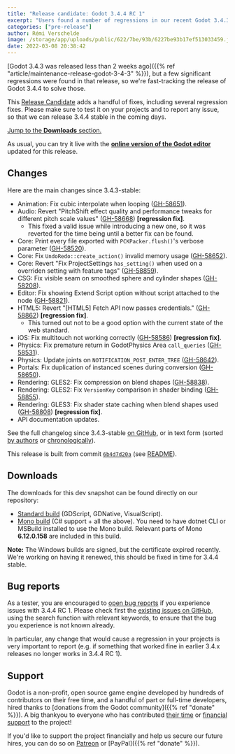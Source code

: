 ```yaml
---
title: "Release candidate: Godot 3.4.4 RC 1"
excerpt: "Users found a number of regressions in our recent Godot 3.4.3 release, so we're fast-tracking the development of Godot 3.4.4 to fix them."
categories: ["pre-release"]
author: Rémi Verschelde
image: /storage/app/uploads/public/622/7be/93b/6227be93b17ef513033459.jpg
date: 2022-03-08 20:38:42
---
```


[Godot 3.4.3 was released less than 2 weeks ago]({{% ref "article/maintenance-release-godot-3-4-3" %}}), but a few significant regressions were found in that release, so we're fast-tracking the release of Godot 3.4.4 to solve those.

This [Release Candidate](https://en.wikipedia.org/wiki/Software_release_life_cycle#Release_candidate) adds a handful of fixes, including several regression fixes. Please make sure to test it on your projects and to report any issue, so that we can release 3.4.4 stable in the coming days.

[Jump to the **Downloads** section.](#downloads)

As usual, you can try it live with the [**online version of the Godot editor**](https://editor.godotengine.org/releases/3.4.4.rc1/) updated for this release.

## Changes

Here are the main changes since 3.4.3-stable:

- Animation: Fix cubic interpolate when looping ([GH-58651](https://github.com/godotengine/godot/pull/58651)).
- Audio: Revert "PitchShift effect quality and performance tweaks for different pitch scale values" ([GH-58668](https://github.com/godotengine/godot/pull/58668)) **[regression fix]**.
  * This fixed a valid issue while introducing a new one, so it was reverted for the time being until a better fix can be found.
- Core: Print every file exported with `PCKPacker.flush()`'s verbose parameter ([GH-58520](https://github.com/godotengine/godot/pull/58520)).
- Core: Fix `UndoRedo::create_action()` invalid memory usage ([GH-58652](https://github.com/godotengine/godot/pull/58652)).
- Core: Revert "Fix ProjectSettings `has_setting()` when used on a overriden setting with feature tags" ([GH-58859](https://github.com/godotengine/godot/pull/58859)).
- CSG: Fix visible seam on smoothed sphere and cylinder shapes ([GH-58208](https://github.com/godotengine/godot/pull/58208)).
- Editor: Fix showing Extend Script option without script attached to the node ([GH-58821](https://github.com/godotengine/godot/pull/58821)).
- HTML5: Revert "[HTML5] Fetch API now passes credentials." ([GH-58862](https://github.com/godotengine/godot/pull/58862)) **[regression fix]**.
  * This turned out not to be a good option with the current state of the web standard.
- iOS: Fix multitouch not working correctly ([GH-58586](https://github.com/godotengine/godot/pull/58586)) **[regression fix]**.
- Physics: Fix premature return in GodotPhysics Area `call_queries` ([GH-58531](https://github.com/godotengine/godot/pull/58531)).
- Physics: Update joints on `NOTIFICATION_POST_ENTER_TREE` ([GH-58642](https://github.com/godotengine/godot/pull/58642)).
- Portals: Fix duplication of instanced scenes during conversion ([GH-58650](https://github.com/godotengine/godot/pull/58650)).
- Rendering: GLES2: Fix compression on blend shapes ([GH-58838](https://github.com/godotengine/godot/pull/58838)).
- Rendering: GLES2: Fix `VersionKey` comparison in shader binding ([GH-58855](https://github.com/godotengine/godot/pull/58855)).
- Rendering: GLES3: Fix shader state caching when blend shapes used ([GH-58808](https://github.com/godotengine/godot/pull/58808)) **[regression fix]**.
- API documentation updates.

See the full changelog since 3.4.3-stable [on GitHub](https://github.com/godotengine/godot/compare/3.4.3-stable...6b4d7d20a48ddcc5bf457df38053086ab6041c9f), or in text form (sorted [by authors](https://downloads.tuxfamily.org/godotengine/3.4.4/rc1/Godot_v3.4.4-rc1_changelog_authors.txt) or [chronologically](https://downloads.tuxfamily.org/godotengine/3.4.4/rc1/Godot_v3.4.4-rc1_changelog_chrono.txt)).

This release is built from commit [`6b4d7d20a`](https://github.com/godotengine/godot/commit/6b4d7d20a48ddcc5bf457df38053086ab6041c9f) (see [README](https://downloads.tuxfamily.org/godotengine/3.4.4/rc1/README.txt)).

<a id="downloads"></a>
## Downloads

The downloads for this dev snapshot can be found directly on our repository:

- [Standard build](https://downloads.tuxfamily.org/godotengine/3.4.4/rc1/) (GDScript, GDNative, VisualScript).
- [Mono build](https://downloads.tuxfamily.org/godotengine/3.4.4/rc1/mono/) (C# support + all the above). You need to have dotnet CLI or MSBuild installed to use the Mono build. Relevant parts of Mono **6.12.0.158** are included in this build.

**Note:** The Windows builds are signed, but the certificate expired recently. We're working on having it renewed, this should be fixed in time for 3.4.4 stable.

## Bug reports

As a tester, you are encouraged to [open bug reports](https://github.com/godotengine/godot/issues) if you experience issues with 3.4.4 RC 1. Please check first the [existing issues on GitHub](https://github.com/godotengine/godot/issues), using the search function with relevant keywords, to ensure that the bug you experience is not known already.

In particular, any change that would cause a regression in your projects is very important to report (e.g. if something that worked fine in earlier 3.4.x releases no longer works in 3.4.4 RC 1).

## Support

Godot is a non-profit, open source game engine developed by hundreds of contributors on their free time, and a handful of part or full-time developers, hired thanks to [donations from the Godot community]({{% ref "donate" %}}). A big thankyou to everyone who has contributed [their time](https://github.com/godotengine/godot/blob/master/AUTHORS.md) or [financial support](https://github.com/godotengine/godot/blob/master/DONORS.md) to the project!

If you'd like to support the project financially and help us secure our future hires, you can do so on [Patreon](https://www.patreon.com/godotengine) or [PayPal]({{% ref "donate" %}}).
